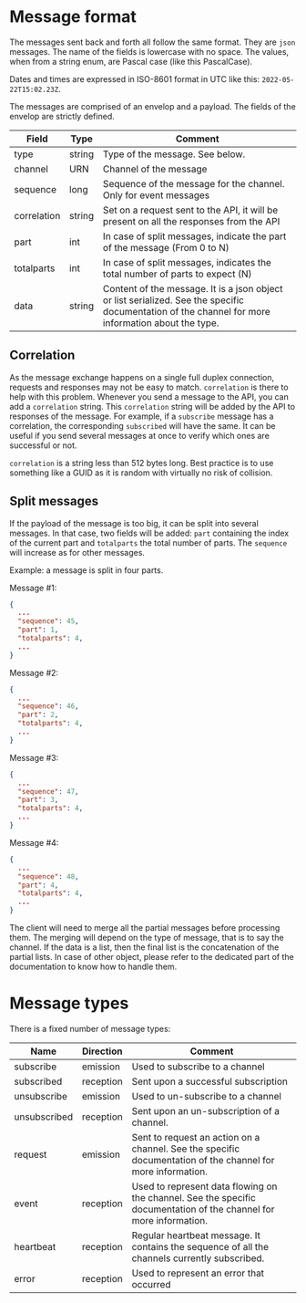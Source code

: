 # Message format

The messages sent back and forth all follow the same format. They are `json` messages. The name of the fields is lowercase with no space. The values, when from a string enum, are Pascal case (like this PascalCase).

Dates and times are expressed in ISO-8601 format in UTC like this: `2022-05-22T15:02.23Z`.

The messages are comprised of an envelop and a payload. The fields of the envelop are strictly defined.

| Field | Type   | Comment |
| --- |--------| --- |
| type | string | Type of the message. See below. |
| channel | URN    | Channel of the message |
| sequence | long   | Sequence of the message for the channel. Only for event messages |
| correlation | string | Set on a request sent to the API, it will be present on all the responses from the API |
| part | int    | In case of split messages, indicate the part of the message (From 0 to N) |
| totalparts | int    | In case of split messages, indicates the total number of parts to expect (N) |
| data | string | Content of the message. It is a json object or list serialized. See the specific documentation of the channel for more information about the type. |

## Correlation

As the message exchange happens on a single full duplex connection, requests and responses may not be easy to match. `correlation` is there to help with this problem. Whenever you send a message to the API, you can add a `correlation` string. This `correlation` string will be added by the API to responses of the message.
For example, if a `subscribe` message has a correlation, the corresponding `subscribed` will have the same. It can be useful if you send several messages at once to verify which ones are successful or not.

`correlation` is a string less than 512 bytes long. Best practice is to use something like a GUID as it is random with virtually no risk of collision.

## Split messages

If the payload of the message is too big, it can be split into several messages. In that case, two fields will be added: `part` containing the index of the current part and `totalparts` the total number of parts. The `sequence` will increase as for other messages.

Example: a message is split in four parts.

Message #1:

```json
{
  ...
  "sequence": 45,
  "part": 1,
  "totalparts": 4,
  ...
}
```

Message #2:

```json
{
  ...
  "sequence": 46,
  "part": 2,
  "totalparts": 4,
  ...
}
```

Message #3:

```json
{
  ...
  "sequence": 47,
  "part": 3,
  "totalparts": 4,
  ...
}
```

Message #4:

```json
{
  ...
  "sequence": 48,
  "part": 4,
  "totalparts": 4,
  ...
}
```

The client will need to merge all the partial messages before processing them. The merging will depend on the type of message, that is to say the channel. If the data is a list, then the final list is the concatenation of the partial lists.
In case of other object, please refer to the dedicated part of the documentation to know how to handle them.

# Message types

There is a fixed number of message types:

| Name | Direction | Comment |
| --- | --- | --- |
| subscribe | emission | Used to subscribe to a channel |
| subscribed | reception | Sent upon a successful subscription |
| unsubscribe | emission | Used to un-subscribe to a channel |
| unsubscribed | reception | Sent upon an un-subscription of a channel. |
| request | emission | Sent to request an action on a channel. See the specific documentation of the channel for more information. |
| event | reception | Used to represent data flowing on the channel. See the specific documentation of the channel for more information. |
| heartbeat | reception | Regular heartbeat message. It contains the sequence of all the channels currently subscribed. |
| error | reception | Used to represent an error that occurred |
